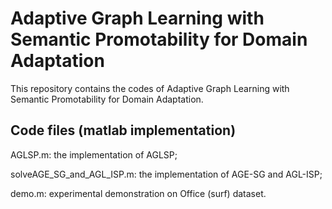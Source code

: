 # Adaptive Graph Learning with Semantic Promotability for Domain Adaptation

This repository contains the codes of Adaptive Graph Learning with Semantic Promotability for Domain Adaptation.

## Code files (matlab implementation)

AGLSP.m: the implementation of AGLSP;

solveAGE_SG_and_AGL_ISP.m: the implementation of AGE-SG and AGL-ISP;

demo.m: experimental demonstration on Office (surf) dataset.  
